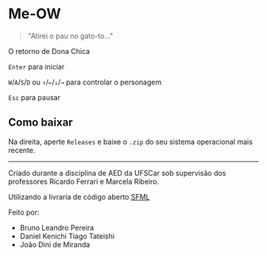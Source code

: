 # Me-OW
 > "Atirei o pau no gato-to..."
 
 O retorno de Dona Chica
 
 `Enter` para iniciar
 
 `W`/`A`/`S`/`D` ou `↑`/`←`/`↓`/`→` para controlar o personagem
 
 `Esc` para pausar
 
 ## Como baixar
 Na direita, aperte `Releases` e baixe o `.zip` do seu sistema operacional mais recente.

---

Criado durante a disciplina de AED da UFSCar sob supervisão dos professores
Ricardo Ferrari e Marcela Ribeiro.

Utilizando a livraria de código aberto [SFML](https://www.sfml-dev.org/)

Feito por:
- Bruno Leandro Pereira
- Daniel Kenichi Tiago Tateishi
- João Dini de Miranda
